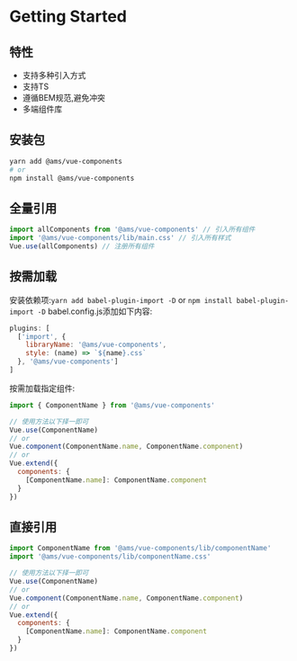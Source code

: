 # Getting Started

## 特性

* 支持多种引入方式
* 支持TS
* 遵循BEM规范,避免冲突
* 多端组件库

## 安装包

```bash
yarn add @ams/vue-components
# or
npm install @ams/vue-components
```

## 全量引用

```JavaScript
import allComponents from '@ams/vue-components' // 引入所有组件
import '@ams/vue-components/lib/main.css' // 引入所有样式
Vue.use(allComponents) // 注册所有组件
```

## 按需加载

安装依赖项:`yarn add babel-plugin-import -D` or `npm install babel-plugin-import -D`
babel.config.js添加如下内容:

```JavaScript
plugins: [
  ['import', {
    libraryName: '@ams/vue-components',
    style: (name) => `${name}.css`
  }, '@ams/vue-components']
]
```

按需加载指定组件:

```JavaScript
import { ComponentName } from '@ams/vue-components'

// 使用方法以下择一即可
Vue.use(ComponentName)
// or
Vue.component(ComponentName.name, ComponentName.component)
// or
Vue.extend({
  components: {
    [ComponentName.name]: ComponentName.component
  }
})
```

## 直接引用

```JavaScript
import ComponentName from '@ams/vue-components/lib/componentName'
import '@ams/vue-components/lib/componentName.css'

// 使用方法以下择一即可
Vue.use(ComponentName)
// or
Vue.component(ComponentName.name, ComponentName.component)
// or
Vue.extend({
  components: {
    [ComponentName.name]: ComponentName.component
  }
})
```

